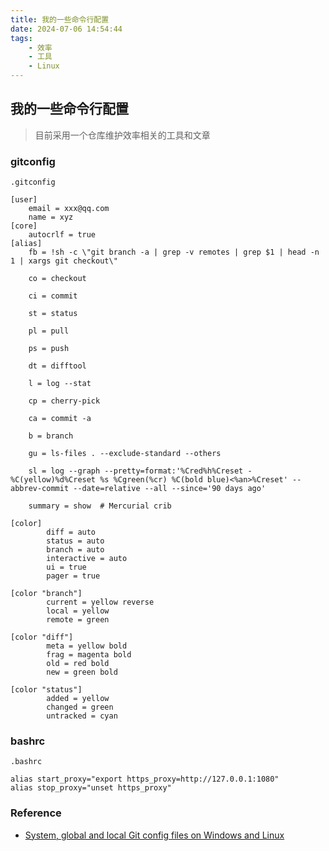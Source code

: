 ```yaml
---
title: 我的一些命令行配置
date: 2024-07-06 14:54:44
tags:
    - 效率
    - 工具
    - Linux
---
```


## 我的一些命令行配置

> 目前采用一个仓库维护效率相关的工具和文章

### gitconfig

`.gitconfig`

```
[user]
	email = xxx@qq.com
	name = xyz
[core]
	autocrlf = true
[alias]
    fb = !sh -c \"git branch -a | grep -v remotes | grep $1 | head -n 1 | xargs git checkout\"

    co = checkout 

    ci = commit 
    
    st = status 
    
    pl = pull 
    
    ps = push 
    
    dt = difftool 
    
    l = log --stat 
    
    cp = cherry-pick 
    
    ca = commit -a 
    
    b = branch

    gu = ls-files . --exclude-standard --others
      
    sl = log --graph --pretty=format:'%Cred%h%Creset -%C(yellow)%d%Creset %s %Cgreen(%cr) %C(bold blue)<%an>%Creset' --abbrev-commit --date=relative --all --since='90 days ago'
  
    summary = show  # Mercurial crib

[color]
        diff = auto
        status = auto
        branch = auto
        interactive = auto
        ui = true
        pager = true

[color "branch"]
        current = yellow reverse
        local = yellow
        remote = green

[color "diff"]
        meta = yellow bold
        frag = magenta bold
        old = red bold
        new = green bold

[color "status"]
        added = yellow
        changed = green
        untracked = cyan
```

### bashrc

`.bashrc`

```
alias start_proxy="export https_proxy=http://127.0.0.1:1080"
alias stop_proxy="unset https_proxy"
```

### Reference

- [System, global and local Git config files on Windows and Linux](https://www.theserverside.com/blog/Coffee-Talk-Java-News-Stories-and-Opinions/Where-system-global-and-local-Windows-Git-config-files-are-saved)
